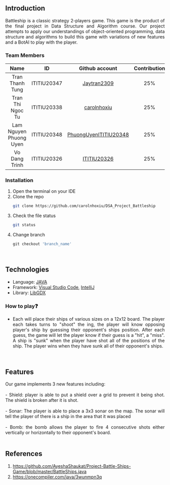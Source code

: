 ## Introduction

<div style = "text-align:justify">
Battleship is a classic strategy 2-players game. This game is the product of the final project in Data Structure and Algorithm course. Our project attempts to apply our understandings of object-oriented programming, data structure and algorithms to build this game with variations of new features and a BotAI to play with the player.  
</div>

### Team Members

|         Name          |     ID      |                        Github account                                          |Contribution|
| :-------------------: | :---------: |  :------------------------------------------------------------------------:    |:----------:|
| Tran Thanh Tung       | ITITIU20347 |        [Jaytran2309](https://github.com/Jaytran2309)                           |25%         |
| Tran Thi Ngoc Tu      | ITITIU20338 |        [carolnhoxiu](https://github.com/carolnhoxiu)                           |25%         |
| Lam Nguyen Phuong Uyen| ITITIU20348 |        [PhuongUyenITITIU20348](https://github.com/PhuongUyenITITIU20348)       |25%         |
| Vo Dang Trinh         | ITITIU20326 |        [ITITIU20326](https://github.com/ITITIU20326)                           |25%         |

### Installation

1. Open the terminal on your IDE
2. Clone the repo
   ```sh
   git clone https://github.com/carolnhoxiu/DSA_Project_Battleship
   ```
3. Check the file status
   ```sh
   git status
   ```
4. Change branch
   ```js
   git checkout 'branch_name'
   ```

<br />

## Technologies

- Language: [JAVA](https://www.java.com/en/)
- Framework: [Visual Studio Code](https://code.visualstudio.com), [IntelliJ](https://www.jetbrains.com/idea/)
- Library: [LibGDX](https://libgdx.com/)


### How to play:question:
<div style="text-align:justify">

- Each will place their ships of various sizes on a 12x12 board. The player each takes turns to "shoot" the ing, the player will know opposing player's ship by guessing their opponent's ships position. After each guess, the game will let the player know if their guess is a "hit", a "miss". A ship is "sunk" when the player have shot all of the positions of the ship. The player wins when they have sunk all of their opponent's ships.

<br />
	
## Features
<div style="text-align:justify">
Our game implements 3 new features including:
<br><br>- Shield: player is able to put a shield over a grid to prevent it being shot. The shield is broken after it is shot.
<br><br>- Sonar: The player is able to place a 3x3 sonar on the map. The sonar will tell the player of there is a ship in the area that it was placed
<br><br>- Bomb: the bomb allows the player to fire 4 consecutive shots either vertically or horizontally to their opponent's board.
<div>

<br />

## References
1. https://github.com/AyeshaShaukat/Project-Battle-Ships-Game/blob/master/BattleShips.java
2. https://onecompiler.com/java/3wunmpn3q
